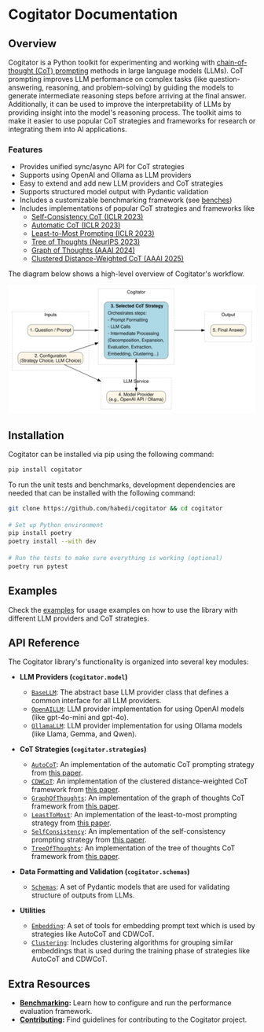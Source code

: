 # Cogitator Documentation

## Overview
Cogitator is a Python toolkit for experimenting and working with
[chain-of-thought (CoT) prompting](https://arxiv.org/abs/2201.11903)
methods in large language models (LLMs).
CoT prompting improves LLM performance on complex tasks (like question-answering, reasoning, and problem-solving)
by guiding the models to generate intermediate reasoning steps before arriving at the final answer.
Additionally, it can be used to improve the interpretability of LLMs by providing insight into the model's reasoning process.
The toolkit aims to make it easier to use popular CoT strategies and frameworks for research or integrating them into AI
applications.

### Features

* Provides unified sync/async API for CoT strategies
* Supports using OpenAI and Ollama as LLM providers 
* Easy to extend and add new LLM providers and CoT strategies
* Supports structured model output with Pydantic validation
* Includes a customizable benchmarking framework (see [benches](benches))
* Includes implementations of popular CoT strategies and frameworks like
    - [Self-Consistency CoT (ICLR 2023)](https://arxiv.org/abs/2203.11171)
    - [Automatic CoT (ICLR 2023)](https://arxiv.org/abs/2210.03493)
    - [Least-to-Most Prompting (ICLR 2023)](https://arxiv.org/abs/2205.10625)
    - [Tree of Thoughts (NeurIPS 2023)](https://arxiv.org/abs/2305.10601)
    - [Graph of Thoughts (AAAI 2024)](https://arxiv.org/abs/2308.09687)
    - [Clustered Distance-Weighted CoT (AAAI 2025)](https://arxiv.org/abs/2501.12226)

The diagram below shows a high-level overview of Cogitator's workflow.

![Cogitator Architecture](assets/images/cogitator_v2.svg)

## Installation

Cogitator can be installed via pip using the following command:

```bash
pip install cogitator
```

To run the unit tests and benchmarks, development dependencies are needed that can be installed with the following command:

```bash
git clone https://github.com/habedi/cogitator && cd cogitator

# Set up Python environment
pip install poetry
poetry install --with dev

# Run the tests to make sure everything is working (optional)
poetry run pytest
```

## Examples

Check the [examples](https://github.com/habedi/cogitator/blob/main/examples) for usage examples on how to use the library with
different LLM providers and CoT strategies.

## API Reference

The Cogitator library's functionality is organized into several key modules:

* **LLM Providers (`cogitator.model`)**
    * [`BaseLLM`](api/model.md): The abstract base LLM provider class that defines a common interface for all LLM providers.
    * [`OpenAILLM`](api/openai.md): LLM provider implementation for using OpenAI models (like gpt-4o-mini and gpt-4o).
    * [`OllamaLLM`](api/ollama.md): LLM provider implementation for using Ollama models (like Llama, Gemma, and Qwen).

* **CoT Strategies (`cogitator.strategies`)**
    * [`AutoCoT`](api/auto_cot.md): An implementation of the automatic CoT prompting strategy from [this paper](https://arxiv.org/abs/2210.03493).
    * [`CDWCoT`](api/cdw_cot.md): An implementation of the clustered distance-weighted CoT framework from [this paper](https://arxiv.org/abs/2501.12226).
    * [`GraphOfThoughts`](api/graph_of_thoughts.md): An implementation of the graph of thoughts CoT framework from [this paper](https://arxiv.org/abs/2308.09687).
    * [`LeastToMost`](api/least_to_most.md): An implementation of the least-to-most prompting strategy from [this paper](https://arxiv.org/abs/2205.10625).
    * [`SelfConsistency`](api/sc_cot.md): An implementation of the self-consistency prompting strategy from [this paper](https://arxiv.org/abs/2203.11171).
    * [`TreeOfThoughts`](api/tree_of_thoughts.md): An implementation of the tree of thoughts CoT framework from [this paper](https://arxiv.org/abs/2305.10601).

* **Data Formatting and Validation (`cogitator.schemas`)**
    * [`Schemas`](api/schemas.md): A set of Pydantic models that are used for validating structure of outputs from LLMs.

* **Utilities**
    * [`Embedding`](api/embedding.md): A set of tools for embedding prompt text which is used by strategies like AutoCoT and CDWCoT.
    * [`Clustering`](api/clustering.md): Includes clustering algorithms for grouping similar embeddings that is used during the training phase of strategies like AutoCoT and CDWCoT.

## Extra Resources

* **[Benchmarking](benchmarking.md):** Learn how to configure and run the performance evaluation framework.
* **[Contributing](contributing.md):** Find guidelines for contributing to the Cogitator project.

<!-- end list -->
